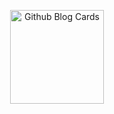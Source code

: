<p align="center">
  
<img src='https://svgshare.com/i/wif.svg' title='Github Blog Cards' height=150px />
</p>
